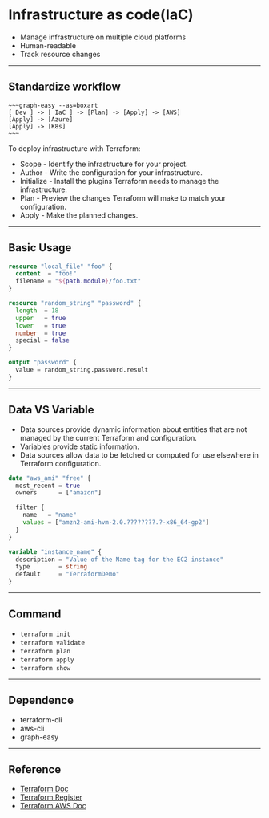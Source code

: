 # Infrastructure as code(IaC)

- Manage infrastructure on multiple cloud platforms
- Human-readable
- Track resource changes

---

## Standardize workflow

```
~~~graph-easy --as=boxart
[ Dev ] -> [ IaC ] -> [Plan] -> [Apply] -> [AWS]
[Apply] -> [Azure]
[Apply] -> [K8s]
~~~
```

To deploy infrastructure with Terraform:

- Scope - Identify the infrastructure for your project.
- Author - Write the configuration for your infrastructure.
- Initialize - Install the plugins Terraform needs to manage the infrastructure.
- Plan - Preview the changes Terraform will make to match your configuration.
- Apply - Make the planned changes.

---

## Basic Usage

```terraform
resource "local_file" "foo" {
  content  = "foo!"
  filename = "${path.module}/foo.txt"
}

resource "random_string" "password" {
  length  = 18
  upper   = true
  lower   = true
  number  = true
  special = false
}

output "password" {
  value = random_string.password.result
}
```

---

## Data VS Variable

- Data sources provide dynamic information about entities that are not managed by the current Terraform and configuration.
- Variables provide static information.
- Data sources allow data to be fetched or computed for use elsewhere in Terraform configuration.

```terraform
data "aws_ami" "free" {
  most_recent = true
  owners      = ["amazon"]

  filter {
    name   = "name"
    values = ["amzn2-ami-hvm-2.0.????????.?-x86_64-gp2"]
  }
}

variable "instance_name" {
  description = "Value of the Name tag for the EC2 instance"
  type        = string
  default     = "TerraformDemo"
}
```

---

## Command

- `terraform init`
- `terraform validate`
- `terraform plan`
- `terraform apply`
- `terraform show`

---

## Dependence

- terraform-cli
- aws-cli
- graph-easy

---

## Reference

- [Terraform Doc](https://www.terraform.io/docs/language/index.html)
- [Terraform Register](https://registry.terraform.io/)
- [Terraform AWS Doc](https://registry.terraform.io/providers/hashicorp/aws/latest/docs)